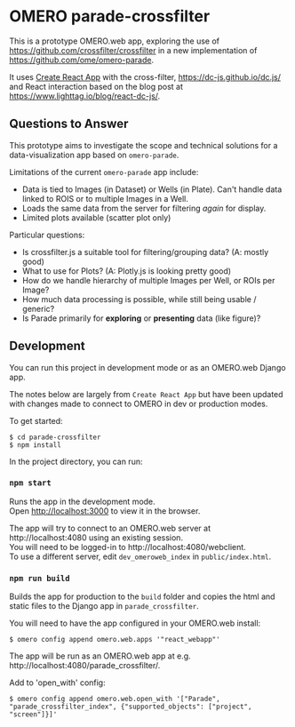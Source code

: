 # OMERO parade-crossfilter

This is a prototype OMERO.web app, exploring the use of https://github.com/crossfilter/crossfilter in a new implementation of https://github.com/ome/omero-parade.

It uses [Create React App](https://github.com/facebook/create-react-app) 
with the cross-filter, https://dc-js.github.io/dc.js/ and React interaction
based on the blog post at https://www.lighttag.io/blog/react-dc-js/.

## Questions to Answer

This prototype aims to investigate the scope and technical solutions for a
data-visualization app based on ```omero-parade```.

Limitations of the current ```omero-parade``` app include:

 - Data is tied to Images (in Dataset) or Wells (in Plate). Can't handle data linked to ROIS or to multiple Images in a Well.
 - Loads the same data from the server for filtering *again* for display.
 - Limited plots available (scatter plot only)

Particular questions:

 - Is crossfilter.js a suitable tool for filtering/grouping data? (A: mostly good)
 - What to use for Plots? (A: Plotly.js is looking pretty good)
 - How do we handle hierarchy of multiple Images per Well, or ROIs per Image?
 - How much data processing is possible, while still being usable / generic?
 - Is Parade primarily for **exploring** or **presenting** data (like figure)?

## Development

You can run this project in development mode or as an OMERO.web Django app.

The notes below are largely from `Create React App` but have been updated with
changes made to connect to OMERO in dev or production modes.

To get started:

    $ cd parade-crossfilter
    $ npm install

In the project directory, you can run:

### `npm start`

Runs the app in the development mode.<br>
Open [http://localhost:3000](http://localhost:3000) to view it in the browser.

The app will try to connect to an OMERO.web server at http://localhost:4080
using an existing session.<br>
You will need to be logged-in to http://localhost:4080/webclient.<br>
To use a different server, edit `dev_omeroweb_index` in `public/index.html`.

### `npm run build`

Builds the app for production to the `build` folder and copies the
html and static files to the Django app in `parade_crossfilter`.<br>

You will need to have the app configured in your OMERO.web install:

    $ omero config append omero.web.apps '"react_webapp"'

The app will be run as an OMERO.web app at e.g. http://localhost:4080/parade_crossfilter/.

Add to 'open_with' config:

    $ omero config append omero.web.open_with '["Parade", "parade_crossfilter_index", {"supported_objects": ["project", "screen"]}]'
